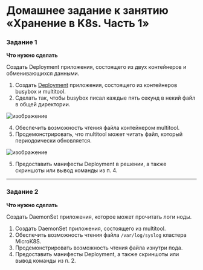 # Домашнее задание к занятию «Хранение в K8s. Часть 1»

### Задание 1 

**Что нужно сделать**

Создать Deployment приложения, состоящего из двух контейнеров и обменивающихся данными.

1. Создать [Deployment](deploy.yaml) приложения, состоящего из контейнеров busybox и multitool.
2. Сделать так, чтобы busybox писал каждые пять секунд в некий файл в общей директории.

  ![изображение](https://github.com/user-attachments/assets/f1347ead-0a8f-4171-919c-d13ce2dae45f)

4. Обеспечить возможность чтения файла контейнером multitool.
5. Продемонстрировать, что multitool может читать файл, который периодоически обновляется.

  ![изображение](https://github.com/user-attachments/assets/3cb78d51-b44a-483e-940c-b1684e99de50)

5. Предоставить манифесты Deployment в решении, а также скриншоты или вывод команды из п. 4.

------

### Задание 2

**Что нужно сделать**

Создать DaemonSet приложения, которое может прочитать логи ноды.

1. Создать DaemonSet приложения, состоящего из multitool.
2. Обеспечить возможность чтения файла `/var/log/syslog` кластера MicroK8S.
3. Продемонстрировать возможность чтения файла изнутри пода.
4. Предоставить манифесты Deployment, а также скриншоты или вывод команды из п. 2.
